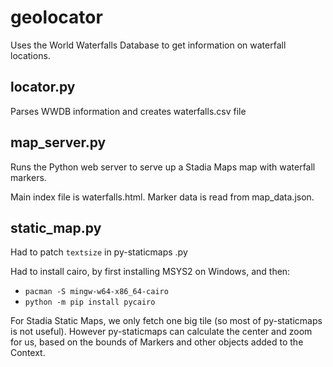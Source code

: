 # geolocator

Uses the World Waterfalls Database to get information on waterfall locations.

## locator.py

Parses WWDB information and creates waterfalls.csv file

## map_server.py

Runs the Python web server to serve up a Stadia Maps map with waterfall markers.

Main index file is waterfalls.html.
Marker data is read from map_data.json.

## static_map.py

Had to patch `textsize` in py-staticmaps .py

Had to install cairo, by first installing MSYS2 on Windows, and then:

* `pacman -S mingw-w64-x86_64-cairo`
* `python -m pip install pycairo`

For Stadia Static Maps, we only fetch one big tile (so most of py-staticmaps is not useful).
However py-staticmaps can calculate the center and zoom for us, based on the bounds of 
Markers and other objects added to the Context.